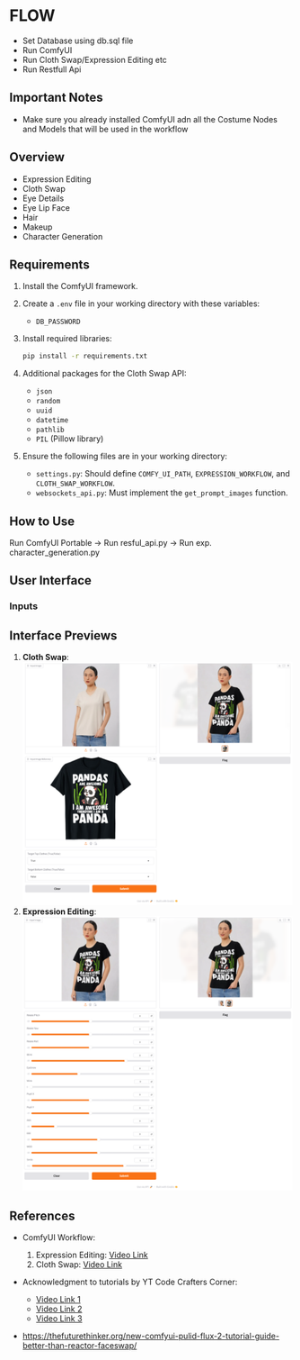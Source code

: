 # FLOW
- Set Database using db.sql file
- Run ComfyUI
- Run Cloth Swap/Expression Editing etc
- Run Restfull Api
## Important Notes
- Make sure you already installed ComfyUI adn all the Costume Nodes and Models that will be used in the workflow

## Overview
- Expression Editing
- Cloth Swap
- Eye Details
- Eye Lip Face
- Hair
- Makeup
- Character Generation

## Requirements
1. Install the ComfyUI framework.
2. Create a `.env` file in your working directory with these variables:
   - `DB_PASSWORD`

3. Install required libraries:
   ```bash
   pip install -r requirements.txt
   ```

4. Additional packages for the Cloth Swap API:
   - `json`
   - `random`
   - `uuid`
   - `datetime`
   - `pathlib`
   - `PIL` (Pillow library)

5. Ensure the following files are in your working directory:
   - `settings.py`: Should define `COMFY_UI_PATH`, `EXPRESSION_WORKFLOW`, and `CLOTH_SWAP_WORKFLOW`.
   - `websockets_api.py`: Must implement the `get_prompt_images` function.
## How to Use
Run ComfyUI Portable -> Run resful_api.py -> Run exp. character_generation.py

## User Interface

### Inputs
## Interface Previews
1. **Cloth Swap**: ![Cloth Swap Interface](demo/cloth_swap.png)
2. **Expression Editing**: ![Expression Editing Interface](demo/expression.png)
## References
- ComfyUI Workflow:
  1. Expression Editing: [Video Link](https://www.youtube.com/watch?v=q0Vf-ZZsbzI&t=150s)
  2. Cloth Swap: [Video Link](https://youtu.be/WXmkLih9jfk?si=6vHraq-s49P4DLPb)

- Acknowledgment to tutorials by YT Code Crafters Corner: 
  - [Video Link 1](https://youtu.be/kmZqoLJ2Dhk?si=DNN4nE5mue5cXzx2)
  - [Video Link 2](https://youtu.be/1iPcRGyj7-E?si=zaAQ88xsFFSI8CBI)
  - [Video Link 3](https://youtu.be/zajODlpfOs4?si=depOaJViLMTNPAnlS)

- https://thefuturethinker.org/new-comfyui-pulid-flux-2-tutorial-guide-better-than-reactor-faceswap/
